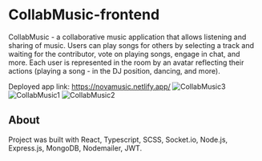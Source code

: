 # CollabMusic-frontend

CollabMusic - a collaborative music application that allows listening and sharing of music. 
Users can play songs for others by selecting a track and waiting for the contributor, vote on playing songs, engage in chat, and more. 
Each user is represented in the room by an avatar reflecting their actions (playing a song - in the DJ position, dancing, and more).

Deployed app link: https://novamusic.netlify.app/
![CollabMusic3](https://github.com/AmitAkuka/CollabMusic-frontend/assets/102300284/829c3657-d226-40e4-a7bf-82b77f5f0f93)
![CollabMusic1](https://github.com/AmitAkuka/CollabMusic-frontend/assets/102300284/01ead33e-ba8c-4bd2-b2d7-01d00f4d129a)
![CollabMusic2](https://github.com/AmitAkuka/CollabMusic-frontend/assets/102300284/8850b02a-9df5-4ab7-9207-4454da23d084)


## About

Project was built with React, Typescript, SCSS, Socket.io, Node.js, Express.js, MongoDB, Nodemailer, JWT.
